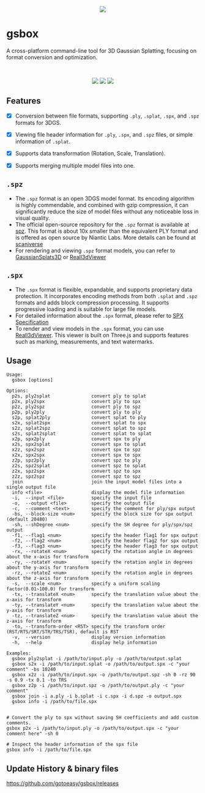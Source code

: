<p align=center>
<img src="https://gotoeasy.github.io/3dgs/gsbox.png"/>
</p>


# gsbox

A cross-platform command-line tool for 3D Gaussian Splatting, focusing on format conversion and optimization.

<br>

<p align="center">
    <a href="https://repo-sam.inria.fr/fungraph/3d-gaussian-splatting/"><img src="https://img.shields.io/badge/model-3DGS-brightgreen.svg"></a>
    <a href="https://github.com/gotoeasy/gsbox/releases/latest"><img src="https://img.shields.io/github/release/gotoeasy/gsbox.svg"></a>
    <a href="https://github.com/gotoeasy/gsbox/blob/master/LICENSE"><img src="https://img.shields.io/github/license/gotoeasy/gsbox"></a>
<p>

## Features
- [x] Conversion between file formats, supporting `.ply`, `.splat`, `.spx`, and `.spz` formats for 3DGS.
- [x] Viewing file header information for `.ply`, `.spx`, and `.spz` files, or simple information of `.splat`.
- [x] Supports data transformation (Rotation, Scale, Translation).
- [x] Supports merging multiple model files into one.


## `.spz`
- The `.spz` format is an open 3DGS model format. Its encoding algorithm is highly commendable, and combined with gzip compression, it can significantly reduce the size of model files without any noticeable loss in visual quality.
- The official open-source repository for the `.spz` format is available at [spz](https://github.com/nianticlabs/spz). This format is about 10x smaller than the equivalent PLY format and is offered as open source by Niantic Labs. More details can be found at [scaniverse](https://scaniverse.com/spz)
- For rendering and viewing `.spz` format models, you can refer to [GaussianSplats3D](https://github.com/mkkellogg/GaussianSplats3D) or [Reall3dViewer](https://github.com/reall3d-com/Reall3dViewer)

## `.spx`
- The `.spx` format is flexible, expandable, and supports proprietary data protection. It incorporates encoding methods from both `.splat` and `.spz` formats and adds block compression processing. It supports progressive loading and is suitable for large file models.
- For detailed information about the `.spx` format, please refer to [SPX Specification](https://github.com/reall3d-com/Reall3dViewer/blob/main/SPX_EN.md)
- To render and view models in the `.spx` format, you can use [Reall3dViewer](https://github.com/reall3d-com/Reall3dViewer). This viewer is built on Three.js and supports features such as marking, measurements, and text watermarks.

## Usage
```shell
Usage:
  gsbox [options]

Options:
  p2s, ply2splat               convert ply to splat
  p2x, ply2spx                 convert ply to spx
  p2z, ply2spz                 convert ply to spz
  p2p, ply2ply                 convert ply to ply
  s2p, splat2ply               convert splat to ply
  s2x, splat2spx               convert splat to spx
  s2z, splat2spz               convert splat to spz
  s2s, splat2splat             convert splat to splat
  x2p, spx2ply                 convert spx to ply
  x2s, spx2splat               convert spx to splat
  x2z, spx2spz                 convert spx to spz
  x2x, spx2spx                 convert spx to spx
  z2p, spz2ply                 convert spz to ply
  z2s, spz2splat               convert spz to splat
  z2x, spz2spx                 convert spz to spx
  z2z, spz2spz                 convert spz to spz
  join                         join the input model files into a single output file
  info <file>                  display the model file information
  -i,  --input <file>          specify the input file
  -o,  --output <file>         specify the output file
  -c,  --comment <text>        specify the comment for ply/spx output
  -bs, --block-size <num>      specify the block size for spx output (default 20480)
  -sh, --shDegree <num>        specify the SH degree for ply/spx/spz output
  -f1, --flag1 <num>           specify the header flag1 for spx output
  -f2, --flag2 <num>           specify the header flag2 for spx output
  -f3, --flag3 <num>           specify the header flag3 for spx output
  -rx, --rotateX <num>         specify the rotation angle in degrees about the x-axis for transform
  -ry, --rotateY <num>         specify the rotation angle in degrees about the y-axis for transform
  -rz, --rotateZ <num>         specify the rotation angle in degrees about the z-axis for transform
  -s,  --scale <num>           specify a uniform scaling factor(0.01~100.0) for transform
  -tx, --translateX <num>      specify the translation value about the x-axis for transform
  -ty, --translateY <num>      specify the translation value about the y-axis for transform
  -tz, --translateZ <num>      specify the translation value about the z-axis for transform
  -to, --transform-order <RST> specify the transform order (RST/RTS/SRT/STR/TRS/TSR), default is RST
  -v,  --version               display version information
  -h,  --help                  display help information

Examples:
  gsbox ply2splat -i /path/to/input.ply -o /path/to/output.splat
  gsbox s2x -i /path/to/input.splat -o /path/to/output.spx -c "your comment" -bs 10240
  gsbox x2z -i /path/to/input.spx -o /path/to/output.spz -sh 0 -rz 90 -s 0.9 -tx 0.1 -to TRS
  gsbox z2p -i /path/to/input.spz -o /path/to/output.ply -c "your comment"
  gsbox join -i a.ply -i b.splat -i c.spx -i d.spz -o output.spx
  gsbox info -i /path/to/file.spx


# Convert the ply to spx without saving SH coefficients and add custom comments.
gsbox p2x -i /path/to/input.ply -o /path/to/output.spx -c "your comment here" -sh 0

# Inspect the header information of the spx file
gsbox info -i /path/to/file.spx
```


## Update History & binary files
https://github.com/gotoeasy/gsbox/releases
